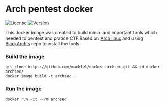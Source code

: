 # Arch pentest docker
![License](https://img.shields.io/github/license/mach1el/docker-archsec?color=red&style=plastic) ![Version](https://img.shields.io/github/v/release/mach1el/docker-archsec?style=plastic) 

This docker image was created to build minial and important tools which needed to pentest and pratice CTF.Based on [Arch linux](https://www.archlinux.org/) and using [BlackArch's](https://blackarch.org/) repo to install the tools.

### Build the image
    git clone https://github.com/mach1el/docker-archsec.git && cd docker-archsec/
    docker image build -t archsec .

### Run the image
    docker run -it --rm archsec
